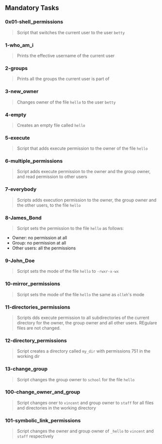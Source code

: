 ## Mandatory Tasks

### 0x01-shell_permissions
> Script that switches the current user to the user `betty`

### 1-who_am_i
> Prints the effective username of the current user

### 2-groups
> Prints all the groups the current user is part of

### 3-new_owner
> Changes owner of the file `hello` to the user `betty`

### 4-empty
> Creates an empty file called `hello`

### 5-execute
> Script that adds execute permission to the owner of the file `hello`

### 6-multiple_permissions
> Script adds execute permission to the owner and the group owner, and read permission to other users

### 7-everybody
> Scripts adds execution permission to the owner, the group owner and the other users, to the file `hello`

### 8-James_Bond
> Script sets the permission to the file `hello` as follows:
* Owner: no permission at all
* Group: no permission at all
* Other users: all the permissions

### 9-John_Doe
> Script sets the mode of the file `hello` to `-rwxr-x-wx`

### 10-mirror_permissions
> Script sets the mode of the file `hello` the same as `olleh`'s mode

### 11-directories_permissions
> Scripts dds execute permission to all subdirectories of the current directory for the owner, the group owner and all other users. REgulare files are not changed.

### 12-directory_permissions
> Script creates a directory called `my_dir` with permissions 751 in the working dir

### 13-change_group
> Script changes the group owner to `school` for the file `hello`

### 100-change_owner_and_group
> Script changes oner to `vincent` and group owner to `staff` for all files and directories in the working directory

### 101-symbolic_link_permissions
> Script changes the owner and group owner of `_hello` to `vincent` and `staff` respectively

